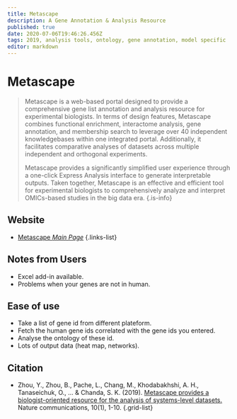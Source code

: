 ```yaml
---
title: Metascape
description: A Gene Annotation & Analysis Resource
published: true
date: 2020-07-06T19:46:26.456Z
tags: 2019, analysis tools, ontology, gene annotation, model specific
editor: markdown
---
```


# Metascape

> Metascape is a web-based portal designed to provide a comprehensive gene list annotation and analysis resource for experimental biologists. In terms of design features, Metascape combines functional enrichment, interactome analysis, gene annotation, and membership search to leverage over 40 independent knowledgebases within one integrated portal. Additionally, it facilitates comparative analyses of datasets across multiple independent and orthogonal experiments.
>
> Metascape provides a significantly simplified user experience through a one-click Express Analysis interface to generate interpretable outputs. Taken together, Metascape is an effective and efficient tool for experimental biologists to comprehensively analyze and interpret OMICs-based studies in the big data era.
{.is-info}

 

## Website

- [Metascape *Main Page*](http://metascape.org/gp/index.html#/main/step1)
 {.links-list}

## Notes from Users
- Excel add-in available.
- Problems when your genes are not in human.

## Ease of use
- Take a list of gene id from different plateform.
- Fetch the human gene ids correlated with the gene ids you entered.
- Analyse the ontology of these id.
- Lots of output data (heat map, networks).

## Citation

- Zhou, Y., Zhou, B., Pache, L., Chang, M., Khodabakhshi, A. H., Tanaseichuk, O., ... & Chanda, S. K. (2019). [Metascape provides a biologist-oriented resource for the analysis of systems-level datasets.](https://www.nature.com/articles/s41467-019-09234-6) Nature communications, 10(1), 1-10.
{.grid-list}